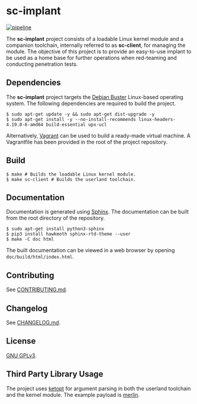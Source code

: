 # sc-implant

[![pipeline](https://gitlab.com/team-sc/sc-implant/badges/master/pipeline.svg)](https://gitlab.com/team-sc/sc-implant/pipelines)

The **sc-implant** project consists of a loadable Linux kernel module and a companion
toolchain, internally referred to as **sc-client**, for managing the module. The
objective of this project is to provide an easy-to-use implant to be used as a
home base for further operations when red-teaming and conducting penetration
tests.

## Dependencies

The **sc-implant** project targets the
[Debian Buster](https://wiki.debian.org/DebianBuster) Linux-based operating
system. The following dependencies are required to build the project.

```console
$ sudo apt-get update -y && sudo apt-get dist-upgrade -y
$ sudo apt-get install -y --no-install-recommends linux-headers-4.19.0-6-amd64 build-essential upx-ucl
```

Alternatively, [Vagrant](https://www.vagrantup.com/) can be used to build a
ready-made virtual machine. A Vagrantfile has been provided in the root of the
project repository.

## Build

```console
$ make # Builds the loadable Linux kernel module.
$ make sc-client # Builds the userland toolchain.
```

## Documentation

Documentation is generated using
[Sphinx](https://www.sphinx-doc.org/en/master/). The documentation can be built
from the root directory of the repository.

```console
$ sudo apt-get install python3-sphinx
$ pip3 install hawkmoth sphinx-rtd-theme --user
$ make -C doc html
```

The built documentation can be viewed in a web browser by opening
`doc/build/html/index.html`.

## Contributing

See [CONTRIBUTING.md](./CONTRIBUTING.md).

## Changelog

See [CHANGELOG.md](./CHANGELOG.md).

## License

[GNU GPLv3](./LICENSE).

## Third Party Library Usage

The project uses
[ketopt](https://github.com/attractivechaos/klib/blob/master/ketopt.h) for
argument parsing in both the userland toolchain and the kernel module. The
example payload is [merlin](https://github.com/Ne0nd0g/merlin).
